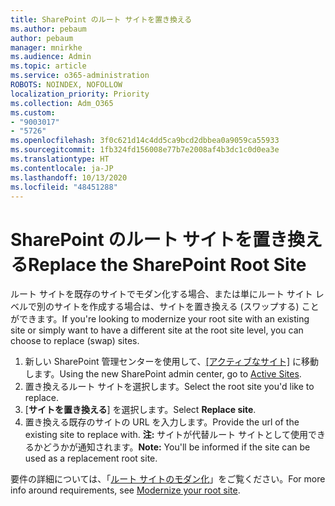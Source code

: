 ```yaml
---
title: SharePoint のルート サイトを置き換える
ms.author: pebaum
author: pebaum
manager: mnirkhe
ms.audience: Admin
ms.topic: article
ms.service: o365-administration
ROBOTS: NOINDEX, NOFOLLOW
localization_priority: Priority
ms.collection: Adm_O365
ms.custom:
- "9003017"
- "5726"
ms.openlocfilehash: 3f0c621d14c4dd5ca9bcd2dbbea0a9059ca55933
ms.sourcegitcommit: 1fb324fd156008e77b7e2008af4b3dc1c0d0ea3e
ms.translationtype: HT
ms.contentlocale: ja-JP
ms.lasthandoff: 10/13/2020
ms.locfileid: "48451288"
---
```

# <a name="replace-the-sharepoint-root-site"></a><span data-ttu-id="1a2b9-102">SharePoint のルート サイトを置き換える</span><span class="sxs-lookup"><span data-stu-id="1a2b9-102">Replace the SharePoint Root Site</span></span>
<span data-ttu-id="1a2b9-103">ルート サイトを既存のサイトでモダン化する場合、または単にルート サイト レベルで別のサイトを作成する場合は、サイトを置き換える (スワップする) ことができます。</span><span class="sxs-lookup"><span data-stu-id="1a2b9-103">If you're looking to modernize your root site with an existing site or simply want to have a different site at the root site level, you can choose to replace (swap) sites.</span></span>

1. <span data-ttu-id="1a2b9-104">新しい SharePoint 管理センターを使用して、[[アクティブなサイト]](https://admin.microsoft.com/sharepoint?page=siteManagement&modern=true) に移動します。</span><span class="sxs-lookup"><span data-stu-id="1a2b9-104">Using the new SharePoint admin center, go to [Active Sites](https://admin.microsoft.com/sharepoint?page=siteManagement&modern=true).</span></span>
2. <span data-ttu-id="1a2b9-105">置き換えるルート サイトを選択します。</span><span class="sxs-lookup"><span data-stu-id="1a2b9-105">Select the root site you'd like to replace.</span></span>
3. <span data-ttu-id="1a2b9-106">[**サイトを置き換える**] を選択します。</span><span class="sxs-lookup"><span data-stu-id="1a2b9-106">Select **Replace site**.</span></span>
4. <span data-ttu-id="1a2b9-107">置き換える既存のサイトの URL を入力します。</span><span class="sxs-lookup"><span data-stu-id="1a2b9-107">Provide the url of the existing site to replace with.</span></span> <span data-ttu-id="1a2b9-108">**注:** サイトが代替ルート サイトとして使用できるかどうかが通知されます。</span><span class="sxs-lookup"><span data-stu-id="1a2b9-108">**Note:** You'll be informed if the site can be used as a replacement root site.</span></span>

<span data-ttu-id="1a2b9-109">要件の詳細については、「[ルート サイトのモダン化](https://docs.microsoft.com/sharepoint/modern-root-site)」をご覧ください。</span><span class="sxs-lookup"><span data-stu-id="1a2b9-109">For more info around requirements, see [Modernize your root site](https://docs.microsoft.com/sharepoint/modern-root-site).</span></span>

